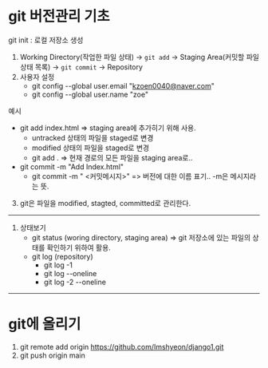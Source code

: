 # git 버전관리 기초

git init : 로컬 저장소 생성

1. Working Directory(작업한 파일 상태) -> `git add` -> Staging Area(커밋할 파일 상태 목록) -> `git commit` -> Repository
2. 사용자 설정
    - git config --global user.email "kzoen0040@naver.com"
    - git config --global user.name "zoe"

예시
- git add index.html => staging area에 추가히기 위해 사용. 
    - untracked 상태의 파일을 staged로 변경
    - modified 상태의 파일을 staged로 변경
    - git add . => 현재 경로의 모든 파일을 staging area로..
- git commit -m "Add Index.html"
    - git commit -m "
    <커밋메시지>" => 버전에 대한 이름 표기.. -m은 메시지라는 뜻.

3. git은 파일을 modified, stagted, committed로 관리한다.

---

1. 상태보기 
    - git status (woring directory, staging area) => git 저장소에 있는 파일의 상태를 확인하기 위하여 활용.
    - git log (repository)
        - git log -1
        - git log --oneline
        - git log -2 --oneline

---

# git에 올리기
1. git remote add origin https://github.com/Imshyeon/django1.git
2. git push origin main